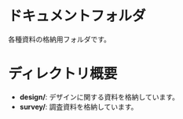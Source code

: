 # ドキュメントフォルダ
各種資料の格納用フォルダです。

# ディレクトリ概要

- **design/**: デザインに関する資料を格納しています。
- **survey/**: 調査資料を格納しています。